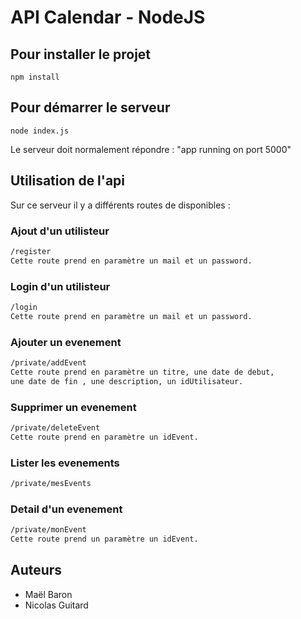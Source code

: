 # API Calendar - NodeJS

## Pour installer le projet
```
npm install
```

## Pour démarrer le serveur
```
node index.js
```
Le serveur doit normalement répondre : "app running on port 5000"


## Utilisation de l'api

Sur ce serveur il y a différents routes de disponibles :

### Ajout d'un utilisteur
```html
/register
Cette route prend en paramètre un mail et un password.
```
### Login d'un utilisteur
```html
/login
Cette route prend en paramètre un mail et un password.
```
### Ajouter un evenement
```html
/private/addEvent
Cette route prend en paramètre un titre, une date de debut, 
une date de fin , une description, un idUtilisateur.
```
### Supprimer un evenement
```html
/private/deleteEvent
Cette route prend en paramètre un idEvent.
```
### Lister les evenements
```html
/private/mesEvents
```
### Detail d'un evenement
```html
/private/monEvent
Cette route prend un paramètre un idEvent.
```

## Auteurs
* Maël Baron
* Nicolas Guitard

